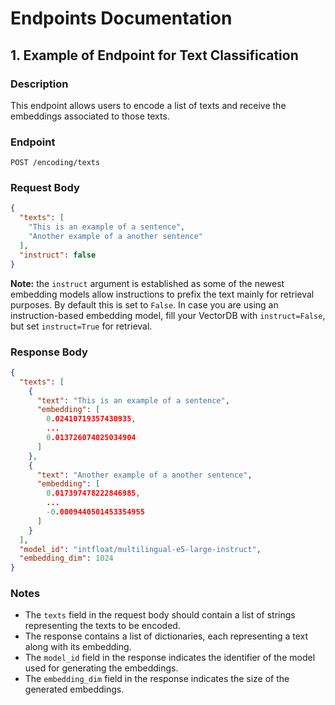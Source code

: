 # Endpoints Documentation

## 1. Example of Endpoint for Text Classification

### Description

This endpoint allows users to encode a list of texts and receive the embeddings associated to those texts.

### Endpoint

```
POST /encoding/texts
```

### Request Body

```json
{
  "texts": [
    "This is an example of a sentence",
    "Another example of a another sentence"
  ],
  "instruct": false
}
```
**Note:** the `instruct` argument is established as some of the newest embedding models allow instructions to prefix the text mainly for retrieval purposes. By default this is set to `False`. In case you are using an instruction-based embedding model, fill your VectorDB with `instruct=False`, but set `instruct=True` for retrieval.

### Response Body

```json
{
  "texts": [
    {
      "text": "This is an example of a sentence",
      "embedding": [
        0.02410719357430935,
        ...
        0.013726074025034904
      ]
    },
    {
      "text": "Another example of a another sentence",
      "embedding": [
        0.017397478222846985,
        ...
        -0.0009440501453354955
      ]
    }
  ],
  "model_id": "intfloat/multilingual-e5-large-instruct",
  "embedding_dim": 1024
}

```

### Notes

- The `texts` field in the request body should contain a list of strings representing the texts to be encoded.
- The response contains a list of dictionaries, each representing a text along with its embedding.
- The `model_id` field in the response indicates the identifier of the model used for generating the embeddings.
- The `embedding_dim` field in the response indicates the size of the generated embeddings.
